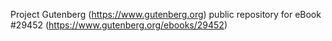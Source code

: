 Project Gutenberg (https://www.gutenberg.org) public repository for eBook #29452 (https://www.gutenberg.org/ebooks/29452)
